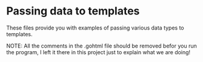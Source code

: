 # Passing data to templates

These files provide you with examples of passing various data types to templates.

NOTE: All the comments in the .gohtml file should be removed befor you run the program, I left it there in this project just to explain what we are doing!